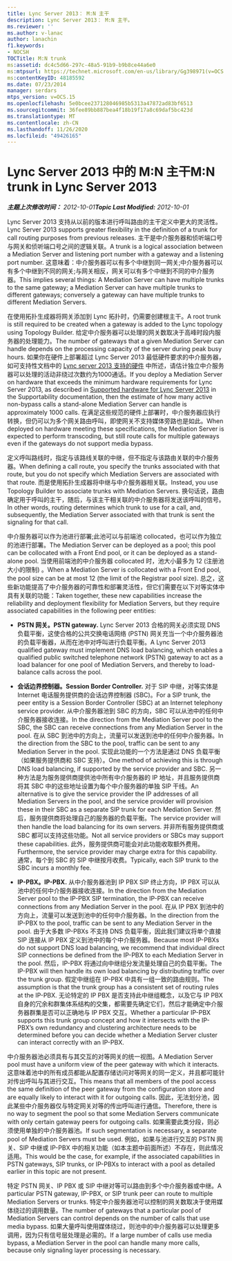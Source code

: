 ```yaml
---
title: Lync Server 2013： M:N 主干
description: Lync Server 2013： M:N 主干。
ms.reviewer: ''
ms.author: v-lanac
author: lanachin
f1.keywords:
- NOCSH
TOCTitle: M:N trunk
ms:assetid: dc4c5d66-297c-48a5-91b9-b9b8ce44a6e0
ms:mtpsurl: https://technet.microsoft.com/en-us/library/Gg398971(v=OCS.15)
ms:contentKeyID: 48185592
ms.date: 07/23/2014
manager: serdars
mtps_version: v=OCS.15
ms.openlocfilehash: 5e0bcee237128046985b5313a47872ad83bf6513
ms.sourcegitcommit: 36fee89bb887bea4f18b19f17a8c69daf5bc423d
ms.translationtype: MT
ms.contentlocale: zh-CN
ms.lasthandoff: 11/26/2020
ms.locfileid: "49426165"
---
```

# <a name="mn-trunk-in-lync-server-2013"></a><span data-ttu-id="461a4-103">Lync Server 2013 中的 M:N 主干</span><span class="sxs-lookup"><span data-stu-id="461a4-103">M:N trunk in Lync Server 2013</span></span>

<div data-xmlns="http://www.w3.org/1999/xhtml">

<div class="topic" data-xmlns="http://www.w3.org/1999/xhtml" data-msxsl="urn:schemas-microsoft-com:xslt" data-cs="https://msdn.microsoft.com/">

<div data-asp="https://msdn2.microsoft.com/asp">



</div>

<div id="mainSection">

<div id="mainBody"><span data-ttu-id="461a4-104">

<span> </span></span><span class="sxs-lookup"><span data-stu-id="461a4-104">

<span> </span></span></span>

<span data-ttu-id="461a4-105">_**主题上次修改时间：** 2012-10-01_</span><span class="sxs-lookup"><span data-stu-id="461a4-105">_**Topic Last Modified:** 2012-10-01_</span></span>

<span data-ttu-id="461a4-106">Lync Server 2013 支持从以前的版本进行呼叫路由的主干定义中更大的灵活性。</span><span class="sxs-lookup"><span data-stu-id="461a4-106">Lync Server 2013 supports greater flexibility in the definition of a trunk for call routing purposes from previous releases.</span></span> <span data-ttu-id="461a4-107">主干是中介服务器和侦听端口号与网关和侦听端口号之间的逻辑关联。</span><span class="sxs-lookup"><span data-stu-id="461a4-107">A trunk is a logical association between a Mediation Server and listening port number with a gateway and a listening port number.</span></span> <span data-ttu-id="461a4-108">这意味着：中介服务器可以有多个中继到同一网关;中介服务器可以有多个中继到不同的网关;与网关相反，网关可以有多个中继到不同的中介服务器。</span><span class="sxs-lookup"><span data-stu-id="461a4-108">This implies several things: A Mediation Server can have multiple trunks to the same gateway; a Mediation Server can have multiple trunks to different gateways; conversely a gateway can have multiple trunks to different Mediation Servers.</span></span>

<span data-ttu-id="461a4-109">在使用拓扑生成器将网关添加到 Lync 拓扑时，仍需要创建根主干。</span><span class="sxs-lookup"><span data-stu-id="461a4-109">A root trunk is still required to be created when a gateway is added to the Lync topology using Topology Builder.</span></span> <span data-ttu-id="461a4-110">给定中介服务器可以处理的网关数取决于高峰时段内服务器的处理能力。</span><span class="sxs-lookup"><span data-stu-id="461a4-110">The number of gateways that a given Mediation Server can handle depends on the processing capacity of the server during peak busy hours.</span></span> <span data-ttu-id="461a4-111">如果你在硬件上部署超过 Lync Server 2013 最低硬件要求的中介服务器，如可支持性文档中的 [Lync server 2013 支持的硬件](lync-server-2013-supported-hardware.md) 中所述，请估计独立中介服务器可以处理的活动非绕过次数约为1000通话。</span><span class="sxs-lookup"><span data-stu-id="461a4-111">If you deploy a Mediation Server on hardware that exceeds the minimum hardware requirements for Lync Server 2013, as described in [Supported hardware for Lync Server 2013](lync-server-2013-supported-hardware.md) in the Supportability documentation, then the estimate of how many active non-bypass calls a stand-alone Mediation Server can handle is approximately 1000 calls.</span></span> <span data-ttu-id="461a4-112">在满足这些规范的硬件上部署时，中介服务器应执行转换，但仍可以为多个网关路由呼叫，即使网关不支持媒体旁路也是如此。</span><span class="sxs-lookup"><span data-stu-id="461a4-112">When deployed on hardware meeting these specifications, the Mediation Server is expected to perform transcoding, but still route calls for multiple gateways even if the gateways do not support media bypass.</span></span>

<span data-ttu-id="461a4-113">定义呼叫路线时，指定与该路线关联的中继，但不指定与该路由关联的中介服务器。</span><span class="sxs-lookup"><span data-stu-id="461a4-113">When defining a call route, you specify the trunks associated with that route, but you do not specify which Mediation Servers are associated with that route.</span></span> <span data-ttu-id="461a4-114">而是使用拓扑生成器将中继与中介服务器相关联。</span><span class="sxs-lookup"><span data-stu-id="461a4-114">Instead, you use Topology Builder to associate trunks with Mediation Servers.</span></span> <span data-ttu-id="461a4-115">换句话说，路由确定用于呼叫的主干，随后，与该主干相关联的中介服务器将发送该呼叫的信号。</span><span class="sxs-lookup"><span data-stu-id="461a4-115">In other words, routing determines which trunk to use for a call, and, subsequently, the Mediation Server associated with that trunk is sent the signaling for that call.</span></span>

<span data-ttu-id="461a4-116">中介服务器可以作为池进行部署;此池可以与前端池 collocated，也可以作为独立的池进行部署。</span><span class="sxs-lookup"><span data-stu-id="461a4-116">The Mediation Server can be deployed as a pool; this pool can be collocated with a Front End pool, or it can be deployed as a stand-alone pool.</span></span> <span data-ttu-id="461a4-117">当使用前端池的中介服务器 collocated 时，池大小最多为 12 (注册池大小的限制) 。</span><span class="sxs-lookup"><span data-stu-id="461a4-117">When a Mediation Server is collocated with a Front End pool, the pool size can be at most 12 (the limit of the Registrar pool size).</span></span> <span data-ttu-id="461a4-118">总之，这些新功能提高了中介服务器的可靠性和部署灵活性，但它们需要在以下对等实体中具有关联的功能：</span><span class="sxs-lookup"><span data-stu-id="461a4-118">Taken together, these new capabilities increase the reliability and deployment flexibility for Mediation Servers, but they require associated capabilities in the following peer entities:</span></span>

  - <span data-ttu-id="461a4-119">**PSTN 网关。**</span><span class="sxs-lookup"><span data-stu-id="461a4-119">**PSTN gateway.**</span></span> <span data-ttu-id="461a4-120">Lync Server 2013 合格的网关必须实现 DNS 负载平衡，这使合格的公共交换电话网络 (PSTN) 网关充当一个中介服务器池的负载平衡器，从而在池中对呼叫进行负载平衡。</span><span class="sxs-lookup"><span data-stu-id="461a4-120">A Lync Server 2013 qualified gateway must implement DNS load balancing, which enables a qualified public switched telephone network (PSTN) gateway to act as a load balancer for one pool of Mediation Servers, and thereby to load-balance calls across the pool.</span></span>

  - <span data-ttu-id="461a4-121">**会话边界控制器。**</span><span class="sxs-lookup"><span data-stu-id="461a4-121">**Session Border Controller.**</span></span> <span data-ttu-id="461a4-122">对于 SIP 中继，对等实体是 Internet 电话服务提供商的会话边界控制器 (SBC)。</span><span class="sxs-lookup"><span data-stu-id="461a4-122">For a SIP trunk, the peer entity is a Session Border Controller (SBC) at an Internet telephony service provider.</span></span> <span data-ttu-id="461a4-123">从中介服务器池到 SBC 的方向，SBC 可以从池中的任何中介服务器接收连接。</span><span class="sxs-lookup"><span data-stu-id="461a4-123">In the direction from the Mediation Server pool to the SBC, the SBC can receive connections from any Mediation Server in the pool.</span></span> <span data-ttu-id="461a4-124">在从 SBC 到池中的方向上，流量可以发送到池中的任何中介服务器。</span><span class="sxs-lookup"><span data-stu-id="461a4-124">In the direction from the SBC to the pool, traffic can be sent to any Mediation Server in the pool.</span></span> <span data-ttu-id="461a4-125">实现此功能的一个方法是通过 DNS 负载平衡（如果服务提供商和 SBC 支持）。</span><span class="sxs-lookup"><span data-stu-id="461a4-125">One method of achieving this is through DNS load balancing, if supported by the service provider and SBC.</span></span> <span data-ttu-id="461a4-126">另一种方法是为服务提供商提供池中所有中介服务器的 IP 地址，并且服务提供商将其 SBC 中的这些地址设置为每个中介服务器的单独 SIP 干线。</span><span class="sxs-lookup"><span data-stu-id="461a4-126">An alternative is to give the service provider the IP addresses of all Mediation Servers in the pool, and the service provider will provision these in their SBC as a separate SIP trunk for each Mediation Server.</span></span> <span data-ttu-id="461a4-127">然后，服务提供商将处理自己的服务器的负载平衡。</span><span class="sxs-lookup"><span data-stu-id="461a4-127">The service provider will then handle the load balancing for its own servers.</span></span> <span data-ttu-id="461a4-128">并非所有服务提供商或 SBC 都可以支持这些功能。</span><span class="sxs-lookup"><span data-stu-id="461a4-128">Not all service providers or SBCs may support these capabilities.</span></span> <span data-ttu-id="461a4-129">此外，服务提供商可能会对此功能收取额外费用。</span><span class="sxs-lookup"><span data-stu-id="461a4-129">Furthermore, the service provider may charge extra for this capability.</span></span> <span data-ttu-id="461a4-130">通常，每个到 SBC 的 SIP 中继按月收费。</span><span class="sxs-lookup"><span data-stu-id="461a4-130">Typically, each SIP trunk to the SBC incurs a monthly fee.</span></span>

  - <span data-ttu-id="461a4-131">**IP-PBX。**</span><span class="sxs-lookup"><span data-stu-id="461a4-131">**IP-PBX.**</span></span> <span data-ttu-id="461a4-132">从中介服务器池到 IP PBX SIP 终止方向，IP PBX 可以从池中的任何中介服务器接收连接。</span><span class="sxs-lookup"><span data-stu-id="461a4-132">In the direction from the Mediation Server pool to the IP-PBX SIP termination, the IP-PBX can receive connections from any Mediation Server in the pool.</span></span> <span data-ttu-id="461a4-133">在从 IP PBX 到池中的方向上，流量可以发送到池中的任何中介服务器。</span><span class="sxs-lookup"><span data-stu-id="461a4-133">In the direction from the IP-PBX to the pool, traffic can be sent to any Mediation Server in the pool.</span></span> <span data-ttu-id="461a4-134">由于大多数 IP-PBXs 不支持 DNS 负载平衡，因此我们建议将单个直接 SIP 连接从 IP PBX 定义到池中的每个中介服务器。</span><span class="sxs-lookup"><span data-stu-id="461a4-134">Because most IP-PBXs do not support DNS load balancing, we recommend that individual direct SIP connections be defined from the IP-PBX to each Mediation Server in the pool.</span></span> <span data-ttu-id="461a4-135">然后，IP-PBX 将通过向中继组分发流量处理自己的负载平衡。</span><span class="sxs-lookup"><span data-stu-id="461a4-135">The IP-PBX will then handle its own load balancing by distributing traffic over the trunk group.</span></span> <span data-ttu-id="461a4-136">假定中继组在 IP-PBX 中具有一组一致的路由规则。</span><span class="sxs-lookup"><span data-stu-id="461a4-136">The assumption is that the trunk group has a consistent set of routing rules at the IP-PBX.</span></span> <span data-ttu-id="461a4-137">无论特定的 IP PBX 是否支持此中继组概念，以及它与 IP PBX 自身的冗余和群集体系结构的交集，都需要先确定它们，然后才能确定中介服务器群集是否可以正确地与 IP PBX 交互。</span><span class="sxs-lookup"><span data-stu-id="461a4-137">Whether a particular IP-PBX supports this trunk group concept and how it intersects with the IP-PBX’s own redundancy and clustering architecture needs to be determined before you can decide whether a Mediation Server cluster can interact correctly with an IP-PBX.</span></span>

<span data-ttu-id="461a4-138">中介服务器池必须具有与其交互的对等网关的统一视图。</span><span class="sxs-lookup"><span data-stu-id="461a4-138">A Mediation Server pool must have a uniform view of the peer gateway with which it interacts.</span></span> <span data-ttu-id="461a4-139">这意味着池中的所有成员都能从配置存储访问对等网关的同一定义，并且都可能针对传出呼叫与其进行交互。</span><span class="sxs-lookup"><span data-stu-id="461a4-139">This means that all members of the pool access the same definition of the peer gateway from the configuration store and are equally likely to interact with it for outgoing calls.</span></span> <span data-ttu-id="461a4-140">因此，无法划分池，因此某些中介服务器仅与特定网关对等的传出呼叫进行通信。</span><span class="sxs-lookup"><span data-stu-id="461a4-140">Therefore, there is no way to segment the pool so that some Mediation Servers communicate with only certain gateway peers for outgoing calls.</span></span> <span data-ttu-id="461a4-141">如果需要此类分段，则必须使用单独的中介服务器池。</span><span class="sxs-lookup"><span data-stu-id="461a4-141">If such segmentation is necessary, a separate pool of Mediation Servers must be used.</span></span> <span data-ttu-id="461a4-142">例如，如果与池进行交互的 PSTN 网关、SIP 中继或 IP-PBX 中的相关功能（如本主题中前面所述）不存在，则此情况适用。</span><span class="sxs-lookup"><span data-stu-id="461a4-142">This would be the case, for example, if the associated capabilities in PSTN gateways, SIP trunks, or IP-PBXs to interact with a pool as detailed earlier in this topic are not present.</span></span>

<span data-ttu-id="461a4-143">特定 PSTN 网关、IP PBX 或 SIP 中继对等可以路由到多个中介服务器或中继。</span><span class="sxs-lookup"><span data-stu-id="461a4-143">A particular PSTN gateway, IP-PBX, or SIP trunk peer can route to multiple Mediation Servers or trunks.</span></span> <span data-ttu-id="461a4-144">特定中介服务器池可以控制的网关数取决于使用媒体绕过的调用数量。</span><span class="sxs-lookup"><span data-stu-id="461a4-144">The number of gateways that a particular pool of Mediation Servers can control depends on the number of calls that use media bypass.</span></span> <span data-ttu-id="461a4-145">如果大量呼叫使用媒体绕过，则池中的中介服务器可以处理更多调用，因为只有信号层处理是必需的。</span><span class="sxs-lookup"><span data-stu-id="461a4-145">If a large number of calls use media bypass, a Mediation Server in the pool can handle many more calls, because only signaling layer processing is necessary.</span></span>

<span data-ttu-id="461a4-146"></div>

<span> </span>

</div>

</div>

</span><span class="sxs-lookup"><span data-stu-id="461a4-146"></div>

<span> </span>

</div>

</div>

</span></span></div>

